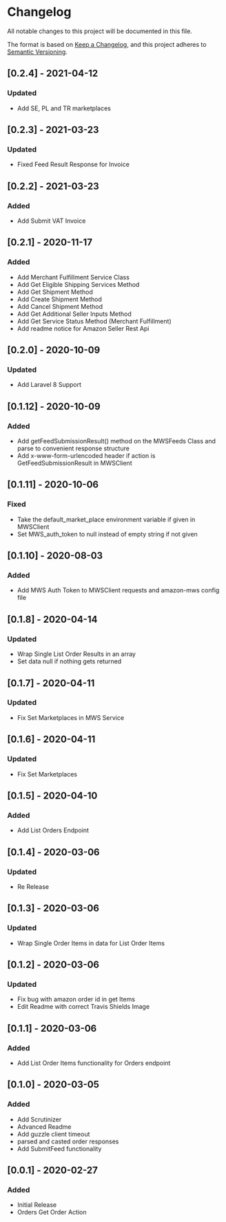 # Changelog
All notable changes to this project will be documented in this file.

The format is based on [Keep a Changelog](https://keepachangelog.com/en/1.0.0/),
and this project adheres to [Semantic Versioning](https://semver.org/spec/v2.0.0.html).

## [0.2.4] - 2021-04-12
### Updated
- Add SE, PL and TR marketplaces

## [0.2.3] - 2021-03-23
### Updated
- Fixed Feed Result Response for Invoice

## [0.2.2] - 2021-03-23
### Added
- Add Submit VAT Invoice

## [0.2.1] - 2020-11-17
### Added
- Add Merchant Fulfillment Service Class
- Add Get Eligible Shipping Services Method
- Add Get Shipment Method
- Add Create Shipment Method
- Add Cancel Shipment Method
- Add Get Additional Seller Inputs Method
- Add Get Service Status Method (Merchant Fulfillment)
- Add readme notice for Amazon Seller Rest Api
## [0.2.0] - 2020-10-09
### Updated
- Add Laravel 8 Support

## [0.1.12] - 2020-10-09
### Added
- Add getFeedSubmissionResult() method on the MWSFeeds Class and parse to convenient response structure
- Add x-www-form-urlencoded header if action is GetFeedSubmissionResult in MWSClient

## [0.1.11] - 2020-10-06
### Fixed
- Take the default_market_place environment variable if given in MWSClient
- Set MWS_auth_token to null instead of empty string if not given

## [0.1.10] - 2020-08-03
### Added
- Add MWS Auth Token to MWSClient requests and amazon-mws config file

## [0.1.8] - 2020-04-14
### Updated
- Wrap Single List Order Results in an array
- Set data null if nothing gets returned

## [0.1.7] - 2020-04-11
### Updated
- Fix Set Marketplaces in MWS Service

## [0.1.6] - 2020-04-11
### Updated
- Fix Set Marketplaces

## [0.1.5] - 2020-04-10
### Added
- Add List Orders Endpoint

## [0.1.4] - 2020-03-06
### Updated
- Re Release

## [0.1.3] - 2020-03-06
### Updated
- Wrap Single Order Items in data for List Order Items

## [0.1.2] - 2020-03-06
### Updated
- Fix bug with amazon order id in get Items
- Edit Readme with correct Travis Shields Image

## [0.1.1] - 2020-03-06
### Added
- Add List Order Items functionality for Orders endpoint

## [0.1.0] - 2020-03-05
### Added
- Add Scrutinizer
- Advanced Readme
- Add guzzle client timeout
- parsed and casted order responses
- Add SubmitFeed functionality

## [0.0.1] - 2020-02-27
### Added
- Initial Release
- Orders Get Order Action
